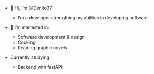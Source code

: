 - 🫡 Hi, I’m @Denito37
  - I’m a developer strengthing my ablities in developing software.

- 💍 I’m interested in:
  - Software development & design
  - Cooking
  - Reading graphic novels
 
 - Currently studying
    - Backend with fastAPI


<!---
Denito37/Denito37 is a ✨ special ✨ repository because its `README.md` (this file) appears on your GitHub profile.
You can click the Preview link to take a look at your changes.
--->
